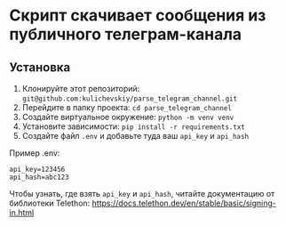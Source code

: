 # Скрипт скачивает сообщения из публичного телеграм-канала

## Установка

1. Клонируйте этот репозиторий: `git@github.com:kulichevskiy/parse_telegram_channel.git`
2. Перейдите в папку проекта: `cd parse_telegram_channel`
3. Создайте виртуальное окружение: `python -m venv venv`
4. Установите зависимости: `pip install -r requirements.txt`
5. Создайте файл `.env` и добавьте туда ваш `api_key` и `api_hash`

Пример .env:
```
api_key=123456
api_hash=abc123
```

Чтобы узнать, где взять `api_key` и `api_hash`, читайте документацию от библиотеки Telethon: https://docs.telethon.dev/en/stable/basic/signing-in.html